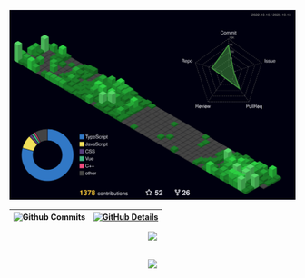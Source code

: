 
![Status](./profile-3d-contrib/profile-night-green.svg)
  

  
 | ![Github Commits](https://github-profile-summary-cards.vercel.app/api/cards/productive-time?username=joapedu&theme=dracula&utcOffset=-3) | [![GitHub Details](https://github-profile-summary-cards.vercel.app/api/cards/profile-details?username=joapedu&theme=dracula)](https://github.com/vn7n24fzkq/github-profile-summary-cards) |  
 | ----------- | ----------- |


 
  <div align="center" >
<a href="https://skillicons.dev">
  <img src="https://skillicons.dev/icons?i=angular,docker,django,react,css,tailwind,c++,typescript,javascript,sass,nodejs,flask,linux,mysql,kubernetes" />
</a>
  <br />

  </div>

 
##
   <div align="center" >
     <img src="https://github-profile-trophy.vercel.app/?username=joapedu&row=1&column=6&theme=dracula&margin-w=15&margin-h=15"/>
  </div>
  
 




